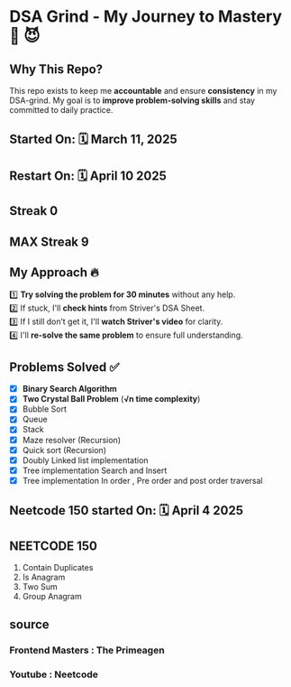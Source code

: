 # **DSA Grind - My Journey to Mastery 🚀** 😈

## **Why This Repo?**

This repo exists to keep me **accountable** and ensure **consistency** in my DSA-grind. My goal is to **improve problem-solving skills** and stay committed to daily practice.

## **Started On:** 🗓 **March 11, 2025**

## Restart On: 🗓 April 10 2025

## Streak **0**

## MAX Streak 9

## **My Approach** 🔥

1️⃣ **Try solving the problem for 30 minutes** without any help.  
2️⃣ If stuck, I'll **check hints** from Striver's DSA Sheet.  
3️⃣ If I still don’t get it, I'll **watch Striver's video** for clarity.  
4️⃣ I'll **re-solve the same problem** to ensure full understanding.

## **Problems Solved ✅**

- [x] **Binary Search Algorithm**
- [x] **Two Crystal Ball Problem** (**√n time complexity**)
- [x] Bubble Sort
- [x] Queue
- [x] Stack
- [x] Maze resolver (Recursion)
- [x] Quick sort (Recursion)
- [x] Doubly Linked list implementation
- [x] Tree implementation Search and Insert
- [x] Tree implementation In order , Pre order and post order traversal

## Neetcode 150 started On: 🗓 April 4 2025

## NEETCODE 150

1. Contain Duplicates
2. Is Anagram
3. Two Sum
4. Group Anagram

## source

### Frontend Masters : The Primeagen

### Youtube : Neetcode
